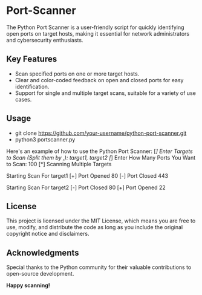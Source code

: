 # Port-Scanner
The Python Port Scanner is a user-friendly script for quickly identifying open ports on target hosts, making it essential for network administrators and cybersecurity enthusiasts.

## Key Features
- Scan specified ports on one or more target hosts.
- Clear and color-coded feedback on open and closed ports for easy identification.
- Support for single and multiple target scans, suitable for a variety of use cases.

## Usage
- git clone https://github.com/your-username/python-port-scanner.git
- python3 portscanner.py

Here's an example of how to use the Python Port Scanner:
[*] Enter Targets to Scan (Split them by ,): target1, target2
[*] Enter How Many Ports You Want to Scan: 100
[*] Scanning Multiple Targets

Starting Scan For target1
[+] Port Opened 80
[-] Port Closed 443

Starting Scan For target2
[-] Port Closed 80
[+] Port Opened 22

## License
This project is licensed under the MIT License, which means you are free to use, modify, and distribute the code as long as you include the original copyright notice and disclaimers.

## Acknowledgments
Special thanks to the Python community for their valuable contributions to open-source development.

**Happy scanning!**
